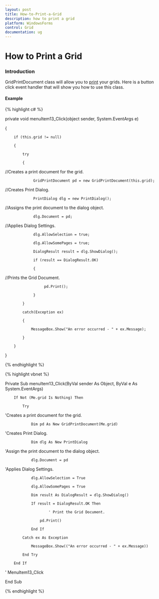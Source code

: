 ```yaml
---
layout: post
title: How-to-Print-a-Grid
description: how to print a grid
platform: WindowsForms
control: Grid
documentation: ug
---
```


# How to Print a Grid

### Introduction

GridPrintDocument class will allow you to [print](/windowsforms/grid/virtual-grids#print-preview-and-printing) your grids. Here is a button click event handler that will show you how to use this class.

#### Example

{% highlight c# %}

private void menuItem13_Click(object sender, System.EventArgs e)

{

        if (this.grid != null)

        {

            try

            {

//Creates a print document for the grid.

                 GridPrintDocument pd = new GridPrintDocument(this.grid);



//Creates Print Dialog.

                 PrintDialog dlg = new PrintDialog();



//Assigns the print document to the dialog object.

                 dlg.Document = pd;



//Applies Dialog Settings.

                 dlg.AllowSelection = true;

                 dlg.AllowSomePages = true;

                 DialogResult result = dlg.ShowDialog();

                 if (result == DialogResult.OK)

                 {

//Prints the Grid Document.

                      pd.Print();

                 }

            }

            catch(Exception ex)

            {

                MessageBox.Show("An error occurred - " + ex.Message);

            }

        }

}            


{% endhighlight %}

{% highlight vbnet %}



Private Sub menuItem13_Click(ByVal sender As Object, ByVal e As System.EventArgs)

        If Not (Me.grid Is Nothing) Then

            Try



'Creates a print document for the grid.

                Dim pd As New GridPrintDocument(Me.grid)



'Creates Print Dialog.

                Dim dlg As New PrintDialog



'Assign the print document to the dialog object.

                dlg.Document = pd



'Applies Dialog Settings.

                dlg.AllowSelection = True

                dlg.AllowSomePages = True

                Dim result As DialogResult = dlg.ShowDialog()

                If result = DialogResult.OK Then

                        ' Print the Grid Document.

                    pd.Print()

                End If

            Catch ex As Exception

                MessageBox.Show(("An error occurred - " + ex.Message))

            End Try

        End If

' MenuItem13_Click

End Sub 



{% endhighlight %}
